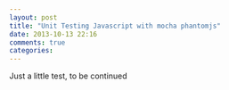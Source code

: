```yaml
---
layout: post
title: "Unit Testing Javascript with mocha phantomjs"
date: 2013-10-13 22:16
comments: true
categories: 
---
```


Just a little test, to be continued
